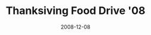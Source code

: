 ---
layout: media
category: media
title: "Thanksiving Food Drive '08"
date: 2008-12-08
description: "Thanksgiving Food Drive '08 brought in over 200,000 meals for people in our community and around the world!"
video: "https://s3.amazonaws.com/crossroadsvideomessages/TFD08Recap.mp4"
video-poster: "http://s3.amazonaws.com/crossroads-media/images/legacy/content/TFD08-recap-still.jpg"
---